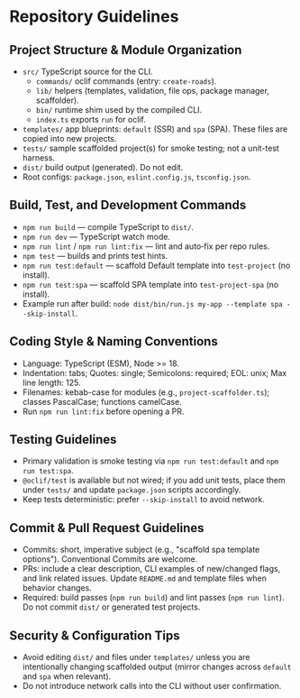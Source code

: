 # Repository Guidelines

## Project Structure & Module Organization
- `src/` TypeScript source for the CLI.
  - `commands/` oclif commands (entry: `create-roads`).
  - `lib/` helpers (templates, validation, file ops, package manager, scaffolder).
  - `bin/` runtime shim used by the compiled CLI.
  - `index.ts` exports `run` for oclif.
- `templates/` app blueprints: `default` (SSR) and `spa` (SPA). These files are copied into new projects.
- `tests/` sample scaffolded project(s) for smoke testing; not a unit-test harness.
- `dist/` build output (generated). Do not edit.
- Root configs: `package.json`, `eslint.config.js`, `tsconfig.json`.

## Build, Test, and Development Commands
- `npm run build` — compile TypeScript to `dist/`.
- `npm run dev` — TypeScript watch mode.
- `npm run lint` / `npm run lint:fix` — lint and auto‑fix per repo rules.
- `npm test` — builds and prints test hints.
- `npm run test:default` — scaffold Default template into `test-project` (no install).
- `npm run test:spa` — scaffold SPA template into `test-project-spa` (no install).
- Example run after build: `node dist/bin/run.js my-app --template spa --skip-install`.

## Coding Style & Naming Conventions
- Language: TypeScript (ESM), Node >= 18.
- Indentation: tabs; Quotes: single; Semicolons: required; EOL: unix; Max line length: 125.
- Filenames: kebab-case for modules (e.g., `project-scaffolder.ts`); classes PascalCase; functions camelCase.
- Run `npm run lint:fix` before opening a PR.

## Testing Guidelines
- Primary validation is smoke testing via `npm run test:default` and `npm run test:spa`.
- `@oclif/test` is available but not wired; if you add unit tests, place them under `tests/` and update `package.json` scripts accordingly.
- Keep tests deterministic: prefer `--skip-install` to avoid network.

## Commit & Pull Request Guidelines
- Commits: short, imperative subject (e.g., "scaffold spa template options"). Conventional Commits are welcome.
- PRs: include a clear description, CLI examples of new/changed flags, and link related issues. Update `README.md` and template files when behavior changes.
- Required: build passes (`npm run build`) and lint passes (`npm run lint`). Do not commit `dist/` or generated test projects.

## Security & Configuration Tips
- Avoid editing `dist/` and files under `templates/` unless you are intentionally changing scaffolded output (mirror changes across `default` and `spa` when relevant).
- Do not introduce network calls into the CLI without user confirmation.

